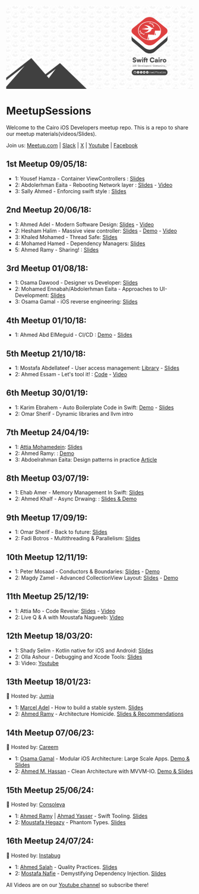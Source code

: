 <p align="center">
  <img alt="SwiftCairo: A cairo based Meetup group" src="./cover-pic.png">
</p>

# MeetupSessions

Welcome to the Cairo iOS Developers meetup repo. This is a repo to share our meetup materials(videos/Slides).

Join us: [Meetup.com](https://www.meetup.com/Swift-Cairo-iOS-Developers-Meetup/) |
[Slack](https://join.slack.com/t/swiftcairo/shared_invite/enQtMzUwMzI4ODc4NDMyLTM5NTQyYjFhZGJkNThjZjhmZTIxNmU4MDI1MDJjNDI5NDI5YWNjY2NkOTU1MDc3NzJjNjViZGMzMDljZWU2Zjk)
| [X](http://x.com/swiftcairo/) | [Youtube](https://www.youtube.com/channel/UC35fDS6vgZSdHol5WguMqEg?) | [Facebook](http://facebook.com/swiftcairo/)

## 1st Meetup 09/05/18:

- 1: Yousef Hamza - Container ViewControllers : [Slides](01st%20Meetup-May2018/Instabug-Meetup.key)
- 2: Abdolerhman Eaita - Rebooting Network layer : [Slides](https://github.com/Yoloabdo/RebootingNetwork/blob/master/Rebooting%20Network.key) - [Video](https://www.youtube.com/watch?v=4SQnPJao40g&t=1028s)
- 3: Sally Ahmed - Enforcing swift style : [Slides](01st%20Meetup-May2018/how%20can%20i%20enforce%20swift%20style%20-%20Sally%20Ahmed.pdf)

## 2nd Meetup 20/06/18:

- 1: Ahmed Adel - Modern Software Design: [Slides](02nd%20Meetup-Jun2018/Modern%20Software%20Design.pdf) - [Video](https://youtu.be/DrTPet0NVo4)
- 2: Hesham Halim - Massive view controller: [Slides](02nd%20Meetup-Jun2018/Massive%20View%20Controller/Massive-View-Controller.pdf) - [Demo](02nd%20Meetup-Jun2018/Massive%20View%20Controller/MVVMSample-master) - [Video](https://youtu.be/4MmhcvS7FHg)
- 3: Khaled Mohamed - Thread Safe: [Slides](02nd%20Meetup-Jun2018/Threadsafe/Instabug_iOS.key)
- 4: Mohamed Hamed - Dependency Managers: [Slides](02nd%20Meetup-Jun2018/Dependency%20Managers.pdf)
- 5: Ahmed Ramy - Sharing! : [Slides](02nd%20Meetup-Jun2018/Blogging%20Session.key)

## 3rd Meetup 01/08/18:

- 1: Osama Dawood - Designer vs Developer: [Slides](03rd%20Meetup-Aug2018/UI-Approaches)
- 2: Mohamed Ennabah/Abdolerhman Eaita - Approaches to UI-Development: [Slides](03rd%20Meetup-Aug2018/Osama-Presentation.pdf)
- 3: Osama Gamal - iOS reverse engineering: [Slides](03rd%20Meetup-Aug2018/iOSReverseEngineering1.2.pdf)

## 4th Meetup 01/10/18:

- 1: Ahmed Abd ElMeguid - CI/CD : [Demo](04th%20Meetup-Oct2018/CI-Meguid/Demo/travis-ci-pipeline-master) - [Slides](04th%20Meetup-Oct2018/CI-Meguid/Slides)

## 5th Meetup 21/10/18:

- 1: Mostafa Abdellateef - User access management: [Library](https://github.com/mmabdelateef/Koosa) - [Slides](https://speakerdeck.com/mmabdelateef/access-control-management-with-swift)
- 2: Ahmed Essam - Let's tool it! : [Code](https://github.com/aessam/SwiftCairoToolsDemo) - [Video](https://www.youtube.com/watch?v=c5c42DneGdY)

## 6th Meetup 30/01/19:

- 1: Karim Ebrahem - Auto Boilerplate Code in Swift: [Demo](https://github.com/KarimEbrahemAbdelaziz/SwiftCairoTalk) - [Slides](06th%20Meetup-Jan2019/Karim%20Ebrahim)
- 2: Omar Sherif - Dynamic libraries and llvm intro

## 7th Meetup 24/04/19:

- 1: [Attia Mohamedein](https://twitter.com/attiamothedev): [Slides](https://speakerdeck.com/attiamohamedein/intro-to-reactive-programming-in-ios-using-rxswift)
- 2: Ahmed Ramy: : [Demo](https://github.com/ARamy23/Vapor-Init)
- 3: Abdoelrahman Eaita: Design patterns in practice [Article](https://blog.usejournal.com/practical-uses-of-design-patterns-in-ios-development-command-pattern-c58941d6cc99)

## 8th Meetup 03/07/19:

- 1: Ehab Amer - Memory Management In Swift: [Slides](https://www.dropbox.com/s/9yy7jyjlrjevf72/Memory%20Managment.zip?dl=0)
- 2: Ahmed Khalf - Async Drwaing: : [Slides & Demo](https://github.com/ahmedk92/AsyncDrawing)

## 9th Meetup 17/09/19:

- 1: Omar Sherif - Back to future: [Slides](https://github.com/cg-jedi/Swift_Cairo_Talk_2)
- 2: Fadi Botros - Multithreading & Parallelism: [Slides](09th%20Meetup-Sept2019/Fadi%20Botros)

## 10th Meetup 12/11/19:

- 1: Peter Mosaad - Conductors & Boundaries: [Slides](10th%20Meetup-Nov2019) - [Demo](https://github.com/PeterMosaad/conductors-demo)
- 2: Magdy Zamel - Advanced CollectionView Layout: [Slides](https://drive.google.com/open?id=1VEPyfL3a4iqIU6gnQxDPftiF1KkIgsOl) - [Demo](https://github.com/MagdyZamel/MSZCollectionViewLayout)

## 11th Meetup 25/12/19:

- 1: Attia Mo - Code Reveiw: [Slides](11th%20Meetup-Dec2019) - [Video](https://www.youtube.com/watch?v=NRHoElHgekE)
- 2: Live Q & A with Moustafa Nagueeb: [Video](https://www.youtube.com/watch?v=QTD1_ru9kY0)

## 12th Meetup 18/03/20:

- 1: Shady Selim - Kotlin native for iOS and Android: [Slides](https://www.slideshare.net/bagaa/kotlin-native-for-ios-and-android)
- 2: Olla Ashour - Debugging and Xcode Tools: [Slides](12th%20Meetup-Mar2020)
- 3: Video: [Youtube](https://www.youtube.com/watch?v=FxihiBN1f60&fbclid=IwAR2tIwP5EhpAC_BcqRNODffyzuARz8VxY1JOrFkZEmd3aQ8ilvsqf2yq7Jw)

## 13th Meetup 18/01/23:
📍 Hosted by: [Jumia](https://group.jumia.com/)
- 1: [Marcel Adel](https://eg.linkedin.com/in/marcel-adel-b6681943) - How to build a stable system. [Slides](13th%20Meetup-Jan2023/How%20to%20build%20a%20stable%20system)
- 2: [Ahmed Ramy](https://ae.linkedin.com/in/aramy23) - Architecture Homicide. [Slides & Recommendations](13th%20Meetup-Jan2023/Architecture%20Homicide)

## 14th Meetup 07/06/23:
📍 Hosted by: [Careem](https://www.careem.com/)
- 1: [Osama Gamal](https://eg.linkedin.com/in/osamagamall) - Modular iOS Architecture: Large Scale Apps. [Demo & Slides](14th%20meetup-June2023/Modular%20iOS%20Architecture)
- 2: [Ahmed M. Hassan](https://eg.linkedin.com/in/ahmdmhasn) - Clean Architecture with MVVM-IO. [Demo & Slides](14th%20meetup-June2023/Clean%20Architecture%20With%20MVVM)

## 15th Meetup 25/06/24:
📍 Hosted by: [Consoleya](https://consoleya.com/)
- 1: [Ahmed Ramy](https://ae.linkedin.com/in/aramy23) | [Ahmad Yasser](https://eg.linkedin.com/in/ahmdyasser) - Swift Tooling. [Slides](15th%20Meetup-June2024/Swift%20Tooling%20%7C%20Ahmed%20Ramy%20%26%20Ahmad%20Yasser)
- 2: [Moustafa Hegazy](https://eg.linkedin.com/in/moustafa-hegazy-ios-dev) - Phantom Types. [Slides](15th%20Meetup-June2024/Phantom%20Types%20%7C%20Moustafa%20Hegazy)

## 16th Meetup 24/07/24:
📍 Hosted by: [Instabug](https://www.instabug.com/)
- 1: [Ahmed Salah](https://eg.linkedin.com/in/ahmedsalah196) - Quality Practices. [Slides](16th%20Meetup-July2024/Quality%20Pracatices%20%7C%20Ahmed%20Salah)
- 2: [Mostafa Nafie](https://eg.linkedin.com/in/mostafanafie) - Demystifying Dependency Injection. [Slides](16th%20Meetup-July2024/Demystifying%20Dependency%20Injection%20%7C%20Mostafa%20Nafie)

All Videos are on our [Youtube channel](https://www.youtube.com/swiftcairo) so subscribe there!
